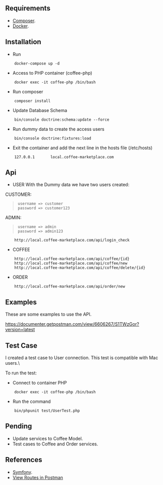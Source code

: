 

Requirements
------------

* [Composer][2].
* [Docker][3].

Installation
-------------

* Run 
```
    docker-compose up -d
``` 
* Access to PHP container (coffee-php)
```
    docker exec -it coffee-php /bin/bash
```
* Run composer
```
    composer install
```

* Update Database Schema
```
    bin/console doctrine:schema:update --force
```

* Run dummy data to create the access users
```
    bin/console doctrine:fixtures:load
```

* Exit the container and add the next line in the hosts file (/etc/hosts)
```
    127.0.0.1       local.coffee-marketplace.com
```  

Api
---
- USER
With the Dummy data we have two users created:

CUSTOMER: 
> `username => customer` \
> `password => customer123`

ADMIN:
> `username => admin`\
> `password => admin123`


```
    http://local.coffee-marketplace.com/api/login_check
```
- COFFEE
```
    http://local.coffee-marketplace.com/api/coffee/{id}
    http://local.coffee-marketplace.com/api/coffee/new
    http://local.coffee-marketplace.com/api/coffee/delete/{id}
```
- ORDER
```
    http://local.coffee-marketplace.com/api/order/new
```

Examples
---------
These are some examples to use the API.

https://documenter.getpostman.com/view/6606267/S1TWzGor?version=latest

Test Case
---------
I created a test case to User connection. This test is compatible with Mac users.\

To run the test:
- Connect to container PHP
```
    docker exec -it coffee-php /bin/bash
```
- Run the command
```
    bin/phpunit test/UserTest.php
```

Pending
-------
 - Update services to Coffee Model.
 - Test cases to Coffee and Order services.

References
---------

* [Symfony][1].
* [View Routes in Postman][5]

[1]: https://symfony.com
[2]: https://getcomposer.org/
[3]: https://www.docker.com/
[4]: http://local.coffee-marketplace.com
[5]: https://documenter.getpostman.com/view/6606267/S1TWzGor?version=latest

